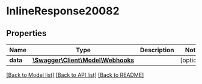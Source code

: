 # InlineResponse20082

## Properties
Name | Type | Description | Notes
------------ | ------------- | ------------- | -------------
**data** | [**\Swagger\Client\Model\Webhooks**](Webhooks.md) |  | [optional] 

[[Back to Model list]](../../README.md#documentation-for-models) [[Back to API list]](../../README.md#documentation-for-api-endpoints) [[Back to README]](../../README.md)

